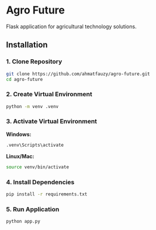 # Agro Future

Flask application for agricultural technology solutions.

## Installation

### 1. Clone Repository

```bash
git clone https://github.com/ahmatfauzy/agro-future.git
cd agro-future
```

### 2. Create Virtual Environment

```bash
python -m venv .venv
```

### 3. Activate Virtual Environment

**Windows:**
```bash
.venv\Scripts\activate
```

**Linux/Mac:**
```bash
source venv/bin/activate
```

### 4. Install Dependencies

```bash
pip install -r requirements.txt
```

### 5. Run Application

```bash
python app.py
```
